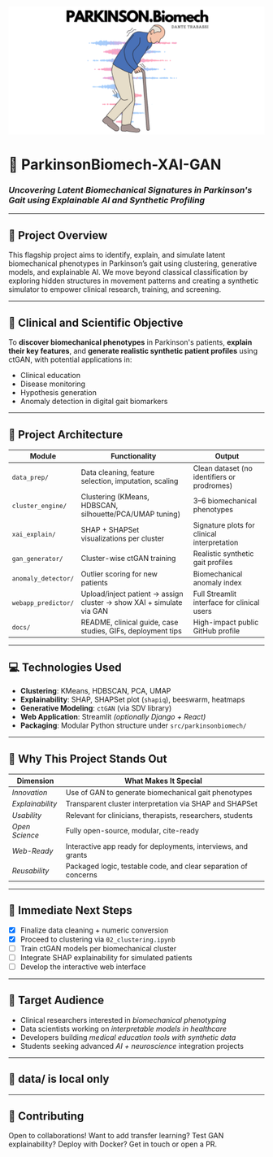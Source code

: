 <p align="center">
  <img src="images/PARKINSONBIOMECHlogo.png" alt="ParkinsonBiomech-XAI-GAN logo" width="720"/>
</p>

# 🧠 ParkinsonBiomech-XAI-GAN  
### *Uncovering Latent Biomechanical Signatures in Parkinson's Gait using Explainable AI and Synthetic Profiling*

---

## 🚀 Project Overview

This flagship project aims to identify, explain, and simulate latent biomechanical phenotypes in Parkinson’s gait using clustering, generative models, and explainable AI. We move beyond classical classification by exploring hidden structures in movement patterns and creating a synthetic simulator to empower clinical research, training, and screening.

---

## 🎯 Clinical and Scientific Objective

To **discover biomechanical phenotypes** in Parkinson's patients, **explain their key features**, and **generate realistic synthetic patient profiles** using ctGAN, with potential applications in:
- Clinical education
- Disease monitoring
- Hypothesis generation
- Anomaly detection in digital gait biomarkers

---

## 🧩 Project Architecture

| **Module**           | **Functionality**                                                                 | **Output**                                         |
|----------------------|------------------------------------------------------------------------------------|----------------------------------------------------|
| `data_prep/`         | Data cleaning, feature selection, imputation, scaling                             | Clean dataset (no identifiers or prodromes)        |
| `cluster_engine/`    | Clustering (KMeans, HDBSCAN, silhouette/PCA/UMAP tuning)                          | 3–6 biomechanical phenotypes                       |
| `xai_explain/`       | SHAP + SHAPSet visualizations per cluster                                         | Signature plots for clinical interpretation        |
| `gan_generator/`     | Cluster-wise ctGAN training                                                       | Realistic synthetic gait profiles                  |
| `anomaly_detector/`  | Outlier scoring for new patients                                                  | Biomechanical anomaly index                        |
| `webapp_predictor/`  | Upload/inject patient → assign cluster → show XAI + simulate via GAN              | Full Streamlit interface for clinical users        |
| `docs/`              | README, clinical guide, case studies, GIFs, deployment tips                       | High-impact public GitHub profile                  |

---

## 💻 Technologies Used

- **Clustering**: KMeans, HDBSCAN, PCA, UMAP  
- **Explainability**: SHAP, SHAPSet plot (`shapiq`), beeswarm, heatmaps  
- **Generative Modeling**: `ctGAN` (via SDV library)  
- **Web Application**: Streamlit *(optionally Django + React)*  
- **Packaging**: Modular Python structure under `src/parkinsonbiomech/`

---

## 🌟 Why This Project Stands Out

| **Dimension**     | **What Makes It Special**                                                  |
|-------------------|------------------------------------------------------------------------------|
| *Innovation*       | Use of GAN to generate biomechanical gait phenotypes                        |
| *Explainability*   | Transparent cluster interpretation via SHAP and SHAPSet                     |
| *Usability*        | Relevant for clinicians, therapists, researchers, students                  |
| *Open Science*     | Fully open-source, modular, cite-ready                                      |
| *Web-Ready*        | Interactive app ready for deployments, interviews, and grants               |
| *Reusability*      | Packaged logic, testable code, and clear separation of concerns             |

---

## 🔧 Immediate Next Steps

- [x] Finalize data cleaning + numeric conversion  
- [x] Proceed to clustering via `02_clustering.ipynb`  
- [ ] Train ctGAN models per biomechanical cluster  
- [ ] Integrate SHAP explainability for simulated patients  
- [ ] Develop the interactive web interface  

---

## 🧠 Target Audience

- Clinical researchers interested in *biomechanical phenotyping*
- Data scientists working on *interpretable models in healthcare*
- Developers building *medical education tools with synthetic data*
- Students seeking advanced *AI + neuroscience* integration projects

---

## 📁 data/ is local only

---

## 🤝 Contributing

Open to collaborations! Want to add transfer learning? Test GAN explainability? Deploy with Docker? Get in touch or open a PR.